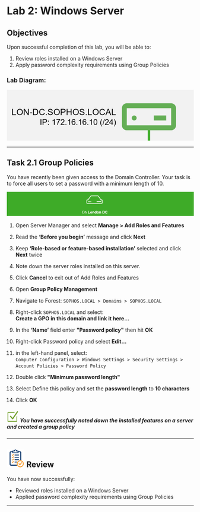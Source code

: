 # **Lab 2: Windows Server**

## Objectives
Upon successful completion of this lab, you will be able to: 
1.	Review roles installed on a Windows Server 
2.	Apply password complexity requirements using Group Policies 


### Lab Diagram:
![London DC](JPG/London%20DC%202.png)

***

## **Task 2.1** Group Policies
You have recently been given access to the Domain Controller. Your task is to force all users to set a password with a minimum length of 10.   

![](JPG/London%20DC%204.png)
1. Open Server Manager and select **Manage > Add Roles and Features**  

2. Read the **‘Before you begin’** message and click **Next** 

3. Keep **‘Role-based or feature-based installation’** selected and click **Next** twice  

4. Note down the server roles installed on this server.  

5. Click **Cancel** to exit out of Add Roles and Features 

6. Open **Group Policy Management** 

7. Navigate to Forest: `SOPHOS.LOCAL > Domains > SOPHOS.LOCAL`

8. Right-click `SOPHOS.LOCAL` and select:   
**Create a GPO in this domain and link it here…**  

9. In the **‘Name’** field enter **"Password policy"** then hit **OK**   
 
10. Right-click Password policy and select **Edit…**  

11. in the left-hand panel, select:  
 `Computer Configuration > Windows Settings > Security Settings > Account Policies > Password Policy`

12. Double click **"Minimum password length"**

13. Select Define this policy and set the **password length** to **10 characters**

14. Click **OK**

##### ![check](JPG/pngegg%20(1).png) You have successfully noted down the installed features on a server and created a group policy

***

## ![review](JPG/Review%2048.png) Review  ##

You have now successfully: 
* Reviewed roles installed on a Windows Server
* Applied password complexity requirements using Group Policies



***




